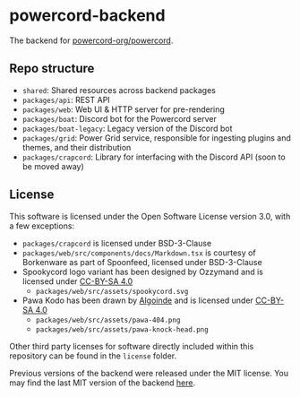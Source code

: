 # powercord-backend
The backend for [powercord-org/powercord](https://github.com/powercord-org/powercord).

## Repo structure
 - `shared`: Shared resources across backend packages
 - `packages/api`: REST API
 - `packages/web`: Web UI & HTTP server for pre-rendering
 - `packages/boat`: Discord bot for the Powercord server
 - `packages/boat-legacy`: Legacy version of the Discord bot
 - `packages/grid`: Power Grid service, responsible for ingesting plugins and themes, and their distribution
 - `packages/crapcord`: Library for interfacing with the Discord API (soon to be moved away)

## License
This software is licensed under the Open Software License version 3.0, with a few exceptions:
 - `packages/crapcord` is licensed under BSD-3-Clause
 - `packages/web/src/components/docs/Markdown.tsx` is courtesy of Borkenware as part of Spoonfeed, licensed under BSD-3-Clause
 - Spookycord logo variant has been designed by Ozzymand and is licensed under [CC-BY-SA 4.0](https://creativecommons.org/licenses/by-sa/4.0/)
   - `packages/web/src/assets/spookycord.svg`
 - Pawa Kodo has been drawn by [Algoinde](https://github.com/Algoinde) and is licensed under [CC-BY-SA 4.0](https://creativecommons.org/licenses/by-sa/4.0/)
   - `packages/web/src/assets/pawa-404.png`
   - `packages/web/src/assets/pawa-knock-head.png`

Other third party licenses for software directly included within this repository can be found in the `license` folder.

Previous versions of the backend were released under the MIT license. You may find the last MIT version of the
backend [here](https://github.com/powercord-org/powercord-backend/tree/926c0ee).

